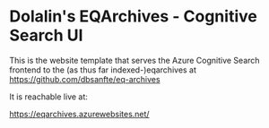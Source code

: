 # Dolalin's EQArchives - Cognitive Search UI

This is the website template that serves the Azure Cognitive Search frontend to the (as thus far indexed-)eqarchives at https://github.com/dbsanfte/eq-archives

It is reachable live at:

https://eqarchives.azurewebsites.net/
